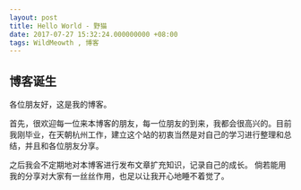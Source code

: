 ```yaml
---
layout: post
title: Hello World - 野猫
date: 2017-07-27 15:32:24.000000000 +08:00
tags: WildMeowth , 博客
---
```


## 博客诞生

各位朋友好，这是我的博客。

首先，很欢迎每一位来本博客的朋友，每一位朋友的到来，我都会很高兴的。目前我刚毕业，在天朝杭州工作，建立这个站的初衷当然是对自己的学习进行整理和总结，并且和各位朋友分享。

之后我会不定期地对本博客进行发布文章扩充知识，记录自己的成长。
倘若能用我的分享对大家有一丝丝作用，也足以让我开心地睡不着觉了。



